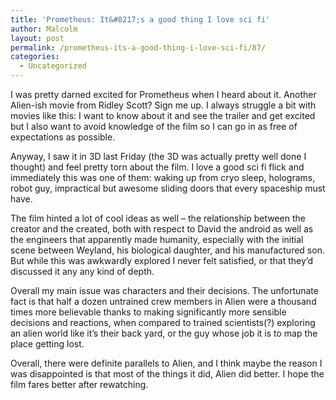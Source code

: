 ```yaml
---
title: 'Prometheus: It&#8217;s a good thing I love sci fi'
author: Malcolm
layout: post
permalink: /prometheus-its-a-good-thing-i-love-sci-fi/87/
categories:
  - Uncategorized
---
```

I was pretty darned excited for Prometheus when I heard about it. Another Alien-ish movie from Ridley Scott? Sign me up. I always struggle a bit with movies like this: I want to know about it and see the trailer and get excited but I also want to avoid knowledge of the film so I can go in as free of expectations as possible. 

Anyway, I saw it in 3D last Friday (the 3D was actually pretty well done I thought) and feel pretty torn about the film. I love a good sci fi flick and immediately this was one of them: waking up from cryo sleep, holograms, robot guy, impractical but awesome sliding doors that every spaceship must have.

The film hinted a lot of cool ideas as well &#8211; the relationship between the creator and the created, both with respect to David the android as well as the engineers that apparently made humanity, especially with the initial scene between Weyland, his biological daughter, and his manufactured son. But while this was awkwardly explored I never felt satisfied, or that they&#8217;d discussed it any any kind of depth.

Overall my main issue was characters and their decisions. The unfortunate fact is that half a dozen untrained crew members in Alien were a thousand times more believable thanks to making significantly more sensible decisions and reactions, when compared to trained scientists(?) exploring an alien world like it&#8217;s their back yard, or the guy whose job it is to map the place getting lost.

Overall, there were definite parallels to Alien, and I think maybe the reason I was disappointed is that most of the things it did, Alien did better. I hope the film fares better after rewatching.
